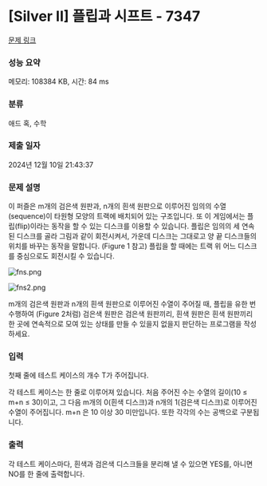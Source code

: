 # [Silver II] 플립과 시프트 - 7347 

[문제 링크](https://www.acmicpc.net/problem/7347) 

### 성능 요약

메모리: 108384 KB, 시간: 84 ms

### 분류

애드 혹, 수학

### 제출 일자

2024년 12월 10일 21:43:37

### 문제 설명

<p>이 퍼즐은 m개의 검은색 원판과, n개의 흰색 원판으로 이루어진 임의의 수열(sequence)이 타원형 모양의 트랙에 배치되어 있는 구조입니다. 또 이 게임에서는 플립(flip)이라는 동작을 할 수 있는 디스크를 이용할 수 있습니다. 플립은 임의의 세 연속된 디스크를 골라 그림과 같이 회전시켜서, 가운데 디스크는 그대로고 양 끝 디스크들의 위치를 바꾸는 동작을 말합니다. (Figure 1 참고) 플립을 할 때에는 트랙 위 어느 디스크를 중심으로도 회전시킬 수 있습니다.</p>

<p> </p>

<p><img alt="fns.png" src="https://upload.acmicpc.net/a2d73457-771b-4bb7-a157-8d7a4242ab4b/-/preview/"></p>

<p><img alt="fns2.png" src="https://upload.acmicpc.net/cc4c59c2-8446-457c-9b95-704f1e026cba/-/preview/"></p>

<p>m개의 검은색 원판과 n개의 흰색 원판으로 이루어진 수열이 주어질 때, 플립을 유한 번 수행하여 (Figure 2처럼) 검은색 원판은 검은색 원판끼리, 흰색 원판은 흰색 원판끼리 한 곳에 연속적으로 모여 있는 상태를 만들 수 있을지 없을지 판단하는 프로그램을 작성하세요.</p>

### 입력 

 <p>첫째 줄에 테스트 케이스의 개수 T가 주어집니다.</p>

<p>각 테스트 케이스는 한 줄로 이루어져 있습니다. 처음 주어진 수는 수열의 길이(10 ≤ m+n ≤ 30)이고, 그 다음 m개의 0(흰색 디스크)과 n개의 1(검은색 디스크)로 이루어진 수열이 주어집니다.  m+n 은 10 이상 30 미만입니다. 또한 각각의 수는 공백으로 구분됩니다.</p>

### 출력 

 <p>각 테스트 케이스마다, 흰색과 검은색 디스크들을 분리해 낼 수 있으면 YES를, 아니면 NO를 한 줄에 출력합니다.</p>

